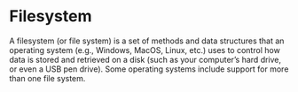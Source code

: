 # Filesystem	

A filesystem (or file system) is a set of methods and data structures that an operating system (e.g., Windows, MacOS, Linux, etc.) uses to  control how data is stored and retrieved on a disk (such as your computer’s hard drive, or even a USB pen drive). Some operating systems include support for more than one file system. 